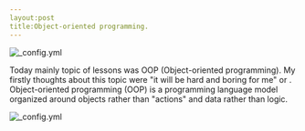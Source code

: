 ```yaml
---
layout:post
title:Object-oriented programming.
---
```

![_config.yml](cms-assets.tutsplus.com/uploads/users/34/posts/20741/preview_image/wordpress-oop.jpg)

Today mainly topic of lessons was OOP (Object-oriented programming). My firstly thoughts about this topic were "it will be hard and boring 
for me" or . Object-oriented programming (OOP) is a programming language model organized around objects rather than "actions" and data rather
than logic. 

![_config.yml](https://cdn.evbuc.com/eventlogos/88842865/librandeheadshot.jpg)
